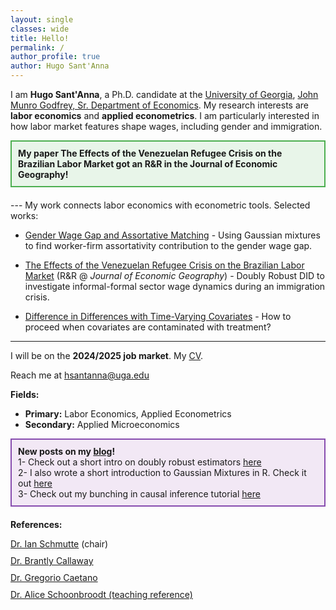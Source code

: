 ```yaml
---
layout: single
classes: wide
title: Hello!
permalink: /
author_profile: true
author: Hugo Sant'Anna
---
```


I am **Hugo Sant'Anna**, a Ph.D. candidate at the [University of Georgia](https://www.uga.edu/), [John Munro Godfrey, Sr. Department of Economics](https://www.terry.uga.edu/economics/). My research interests are **labor economics** and **applied econometrics**. I am particularly interested in how labor market features shape wages, including gender and immigration.

<div style="border: 2px solid #4CAF50; padding: 10px; background-color: #E8F5E9; margin-bottom: 20px;">
  <strong>My paper The Effects of the Venezuelan Refugee Crisis on the Brazilian Labor Market got an R&R in the Journal of Economic Geography!</strong>
</div>
---
My work connects labor economics with econometric tools. Selected works: 

- [Gender Wage Gap and Assortative Matching](/workingpapers/assortmatch) - Using Gaussian mixtures to find worker-firm assortativity contribution to the gender wage gap.
  
- [The Effects of the Venezuelan Refugee Crisis on the Brazilian Labor Market](/workingpapers/vzcrisis) (R&R @ _Journal of Economic Geography_) - Doubly Robust DID to investigate informal-formal sector wage dynamics during an immigration crisis.
  
- [Difference in Differences with Time-Varying Covariates](/workingpapers/badcontrols) - How to proceed when covariates are contaminated with treatment?

---

I will be on the **2024/2025 job market**. My <a href="files/hsantannaCV.pdf">CV</a>.

Reach me at <a href="mailto:hsantanna@uga.edu">hsantanna@uga.edu</a>

**Fields:**

- **Primary:** Labor Economics, Applied Econometrics
- **Secondary:** Applied Microeconomics

<div style="border: 2px solid #874caf; padding: 10px; background-color: #f2e8f5; margin-bottom: 20px;">
  <strong>New posts on my <a href="/posts">blog</a>! </strong> <br />
  1- Check out a short intro on doubly robust estimators <a href="https://hsantanna.org/r/2022/11/03/quick-start-to-doubly-robust-estimators.html">here</a> <br />
  2- I also wrote a short introduction to Gaussian Mixtures in R. Check it out <a href="https://hsantanna.org/r/2022/11/03/expectation-maximization.html">here</a> <br />
  3- Check out my bunching in causal inference tutorial <a href="https://hsantanna.org/r/2024/08/04/bunching.html">here</a>
</div>

**References:**
<div>
  <div style="margin-bottom: 10px;">
    <a href="https://ianschmutte.org/" target="_blank">Dr. Ian Schmutte</a> (chair)<br> 
  </div>
  <div style="margin-bottom: 10px;">
    <a href="https://bcallaway11.github.io/" target="_blank">Dr. Brantly Callaway</a><br>
  </div>
  <div style="margin-bottom: 10px;">
    <a href="http://www.gregoriocaetano.net/" target="_blank">Dr. Gregorio Caetano</a><br>
  </div>
  <div style="margin-bottom: 10px;">
    <a href="https://sites.google.com/site/aliceschoonbroodt/home?authuser=0" target="_blank"> Dr. Alice Schoonbroodt (teaching reference)</a><br>
  </div>
</div>

<br>

